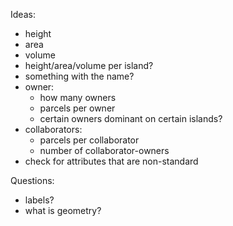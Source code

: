 Ideas:
- height
- area
- volume
- height/area/volume per island?
- something with the name?
- owner:
    - how many owners
    - parcels per owner
    - certain owners dominant on certain islands?
- collaborators:
    - parcels per collaborator
    - number of collaborator-owners
- check for attributes that are non-standard

Questions:
- labels?
- what is geometry?
